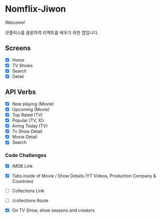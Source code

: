 # Nomflix-Jiwon

Welcome!

넷플릭스를 클론하여 리액트를 배우기 위한 앱입니다.

## Screens

 - [x] Home
 - [x] TV Shows
 - [x] Search
 - [x] Detail
 
 ## API Verbs

 - [x] Now playing (Movie)
 - [x] Upcoming (Movie)
 - [x] Top Rated (TV)
 - [x] Popular (TV, X)\
 - [x] Airing Today (TV)
 - [x] Tv Show Detail
 - [x] Movie Detail
 - [x] Search

 ### Code Challenges
 - [x] IMDB Link
 - [x] Tabs inside of Movie / Show Details (YT Videos, Production Company & Countries)
 - [ ] Collections Link
 - [ ] /collections Route
 - [x] On TV Show, show seasons and creators

 